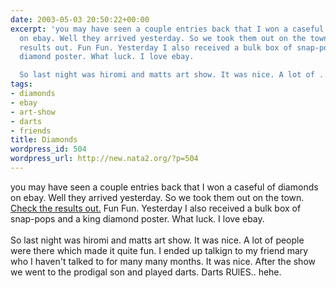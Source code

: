 ```yaml
---
date: 2003-05-03 20:50:22+00:00
excerpt: 'you may have seen a couple entries back that I won a caseful of diamonds
  on ebay. Well they arrived yesterday. So we took them out on the town. Check the
  results out. Fun Fun. Yesterday I also received a bulk box of snap-pops and a king
  diamond poster. What luck. I love ebay.

  So last night was hiromi and matts art show. It was nice. A lot of ...'
tags:
- diamonds
- ebay
- art-show
- darts
- friends
title: Diamonds
wordpress_id: 504
wordpress_url: http://new.nata2.org/?p=504
---
```


you may have seen a couple entries back that I won a caseful of diamonds on ebay. Well they arrived yesterday. So we took them out on the town. <a href="http://dopeman.org/diamonds/?">Check the results out.</a> Fun Fun. Yesterday I also received a bulk box of snap-pops and a king diamond poster. What luck. I love ebay.<br/><br/>
So last night was hiromi and matts art show. It was nice. A lot of people were there which made it quite fun. I ended up talkign to my friend mary who I haven't talked to for many many months. It was nice. After the show we went to the prodigal son and played darts. Darts RUlES.. hehe.
